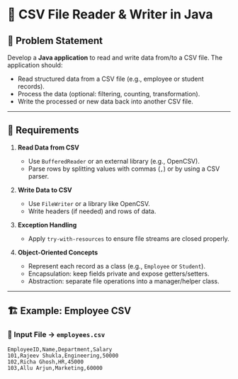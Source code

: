 # 📑 CSV File Reader & Writer in Java  

## 📌 Problem Statement  
Develop a **Java application** to read and write data from/to a CSV file. The application should:  
- Read structured data from a CSV file (e.g., employee or student records).  
- Process the data (optional: filtering, counting, transformation).  
- Write the processed or new data back into another CSV file.  

---

## 🚀 Requirements  

1. **Read Data from CSV**  
   - Use `BufferedReader` or an external library (e.g., OpenCSV).  
   - Parse rows by splitting values with commas (`,`) or by using a CSV parser.  

2. **Write Data to CSV**  
   - Use `FileWriter` or a library like OpenCSV.  
   - Write headers (if needed) and rows of data.  

3. **Exception Handling**  
   - Apply `try-with-resources` to ensure file streams are closed properly.  

4. **Object-Oriented Concepts**  
   - Represent each record as a class (e.g., `Employee` or `Student`).  
   - Encapsulation: keep fields private and expose getters/setters.  
   - Abstraction: separate file operations into a manager/helper class.  

---

## 🏗️ Example: Employee CSV  

### 📂 Input File → `employees.csv`  
```csv
EmployeeID,Name,Department,Salary
101,Rajeev Shukla,Engineering,50000
102,Richa Ghosh,HR,45000
103,Allu Arjun,Marketing,60000
